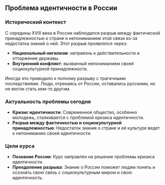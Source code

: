 ## Проблема идентичности в России

### Исторический контекст

С середины XVIII века в России наблюдался разрыв между фактической принадлежностью к стране и непониманием этой связи из-за недостатка знаний о ней. Этот разрыв проявлялся через:

- **Национальный нигилизм**: неприязнь к действительности и отторжение державы.
- **Внутренний конфликт**: вызванный непониманием своей социокультурной принадлежности.

Иногда это приводило к полному разрыву с трагичными последствиями. Люди, отрекаясь от России, оставались русскими, но не могли стать кем-то другим.

### Актуальность проблемы сегодня

- **Кризис идентичности**: Современное общество, особенно молодежь, сталкивается с проблемой кризиса идентичности.
- **Разрыв между фактичностью и социокультурной принадлежностью**: Недостаток знания о стране и её культуре ведет к непониманию своей идентичности.

### Цели курса

- **Познание России**: Курс направлен на решение проблемы кризиса идентичности.
- **Преодоление разрыва**: Знание о России поможет людям понять и осознать свою связь с социокультурным миром и свою идентичность.







